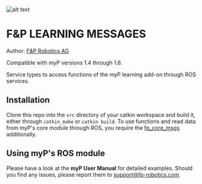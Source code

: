 ![alt text](https://www.fp-robotics.com/wp-content/themes/fprobot/img/FP_personal-robotics_logo.png "F&P Robotics AG")

# F&P LEARNING MESSAGES

Author: [F&P Robotics AG](https://www.fp-robotics.com)

Compatible with myP versions 1.4 through 1.6.

Service types to access functions of the myP learning add-on through ROS services.

## Installation

Clone this repo into the `src` directory of your catkin workspace and build it, either through `catkin_make` or `catkin build`. To use functions and read data from myP's core module through ROS, you require the [fp_core_msgs](https://github.com/fp-robotics/fp_core_msgs) additionally.

## Using myP's ROS module

Please have a look at the __**myP User Manual**__ for detailed examples. Should you find any issues, please report them to [support@fp-robotics.com](support@fp-robotics.com).
